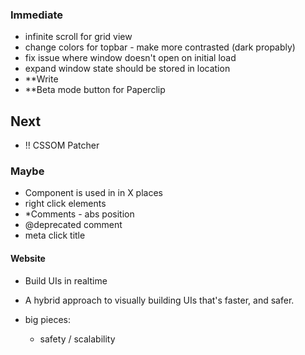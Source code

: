 ### Immediate

- infinite scroll for grid view
- change colors for topbar - make more contrasted (dark propably)
- fix issue where window doesn't open  on initial load
- expand window state should be stored in location
- **Write
- **Beta mode button for Paperclip

## Next

- !! CSSOM Patcher

### Maybe

- Component is used in in X places
- right click elements
- *Comments - abs position
- @deprecated comment
- meta click title


#### Website

- Build UIs in realtime
- A hybrid approach to visually building
UIs that's faster, and safer.

- big pieces:
  - safety / scalability

